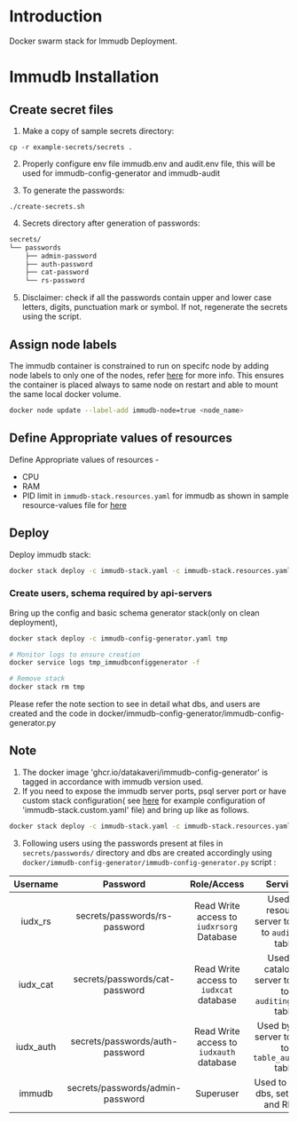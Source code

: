 # Introduction
Docker swarm stack for Immudb Deployment.

# Immudb Installation
## Create secret files
1. Make a copy of sample secrets directory:

```console
cp -r example-secrets/secrets .
```
2. Properly configure env file immudb.env and audit.env file, this will be used for immudb-config-generator and immudb-audit

3. To generate the passwords:

```console
./create-secrets.sh
```
4. Secrets directory after generation of passwords:
```sh
secrets/
└── passwords
    ├── admin-password
    ├── auth-password
    ├── cat-password
    └── rs-password
```
5. Disclaimer: check if all the passwords  contain upper and lower case letters, digits, punctuation mark or symbol. If not, regenerate the secrets using the script.

## Assign node labels
 The immudb container is constrained to run on specifc node by adding node labels to only one of the nodes, refer [here](https://docs.docker.com/engine/swarm/services/#placement-constraints) for more info. This ensures the container is placed always to same node on restart and able to mount the same local docker volume.
```sh
docker node update --label-add immudb-node=true <node_name>
```
## Define Appropriate values of resources

Define Appropriate values of resources -
- CPU 
- RAM 
- PID limit 
in `immudb-stack.resources.yaml`  for immudb as shown in sample resource-values file for [here](immudb-stack.resources.yaml)

## Deploy
Deploy immudb stack:
```sh
docker stack deploy -c immudb-stack.yaml -c immudb-stack.resources.yaml immudb
```
### Create users, schema required by api-servers 
Bring up the config and basic schema generator stack(only on clean deployment),
```sh
docker stack deploy -c immudb-config-generator.yaml tmp 

# Monitor logs to ensure creation
docker service logs tmp_immudbconfiggenerator -f

# Remove stack
docker stack rm tmp 
```
Please refer the note section to see in detail what dbs, and users are created and the code in docker/immudb-config-generator/immudb-config-generator.py

## Note
1.  The docker image 'ghcr.io/datakaveri/immudb-config-generator'  is tagged in accordance with immudb version used.
2. If you need to expose the immudb server ports, psql server port or have custom stack configuration( see [here](example-immudb-stack.custom.yaml) for example configuration of 'immudb-stack.custom.yaml' file)  and bring up like as follows.

```sh
docker stack deploy -c immudb-stack.yaml -c immudb-stack.resources.yaml -c immudb-stack.custom.yaml immudb
``` 
3.  Following users using the passwords present at files in ```secrets/passwords/``` directory and dbs are created accordingly using ``` docker/immudb-config-generator/immudb-config-generator.py``` script :

| Username           | Password                                    | Role/Access                         |  Services                     |
|:-------------------:|:------------------------------------------:| :---------------------------------: |:-----------------------------:|
| iudx_rs       | secrets/passwords/rs-password       | Read Write access to ```iudxrsorg``` Database   | Used by resource server  to audit to ```auditing``` table     |
| iudx_cat | secrets/passwords/cat-password |   Read Write access to ```iudxcat``` database                   | Used by catalogue server to audit to ```auditingtable``` table     |
| iudx_auth     |   secrets/passwords/auth-password   |   Read Write access to ```iudxauth``` database          | Used by auth server  to audit to ```table_auditing``` table        |
| immudb          | secrets/passwords/admin-password     |     Superuser                                            |  Used to create dbs, set users and RBAC  |
